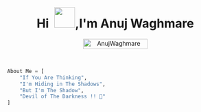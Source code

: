 

<h1 align="center">Hi  &nbsp;<img src="https://raw.githubusercontent.com/proavipatil/proavipatil/master/Hi.gif" width="48"></a>,I'm Anuj Waghmare</h1>

<p align="center"> <a href="https://github.com/AnujWaghmare/"><img width="150px" height="24" src="https://komarev.com/ghpvc/?username=AnujWaghmare&label=PROFILE%20VISITORS&color=blueviolet&style=flat-square" alt="AnujWaghmare" /></a> </p><br>


```py
About Me = [
    "If You Are Thinking",
    "I'm Hiding in The Shadows",
    "But I'm The Shadow",
    "Devil of The Darkness !! 💞"
]
```

